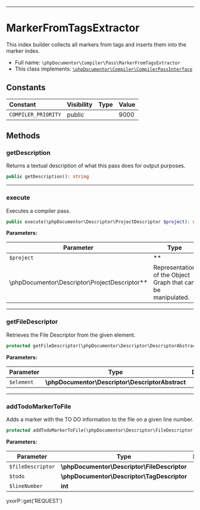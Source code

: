 ***

# MarkerFromTagsExtractor

This index builder collects all markers from tags and inserts them into the marker index.

* Full name: `\phpDocumentor\Compiler\Pass\MarkerFromTagsExtractor`
* This class implements:
  [`\phpDocumentor\Compiler\CompilerPassInterface`](../CompilerPassInterface.md)

## Constants

| Constant | Visibility | Type | Value |
|:---------|:-----------|:-----|:------|
|`COMPILER_PRIORITY`|public| |9000|

## Methods

### getDescription

Returns a textual description of what this pass does for output purposes.

```php
public getDescription(): string
```

***

### execute

Executes a compiler pass.

```php
public execute(\phpDocumentor\Descriptor\ProjectDescriptor $project): mixed
```

**Parameters:**

| Parameter | Type | Description |
|-----------|------|-------------|
| `$project` | **
\phpDocumentor\Descriptor\ProjectDescriptor** | Representation of the Object Graph that can be manipulated. |

***

### getFileDescriptor

Retrieves the File Descriptor from the given element.

```php
protected getFileDescriptor(\phpDocumentor\Descriptor\DescriptorAbstract $element): \phpDocumentor\Descriptor\FileDescriptor
```

**Parameters:**

| Parameter | Type | Description |
|-----------|------|-------------|
| `$element` | **\phpDocumentor\Descriptor\DescriptorAbstract** |  |

***

### addTodoMarkerToFile

Adds a marker with the TO DO information to the file on a given line number.

```php
protected addTodoMarkerToFile(\phpDocumentor\Descriptor\FileDescriptor $fileDescriptor, \phpDocumentor\Descriptor\TagDescriptor $todo, int $lineNumber): void
```

**Parameters:**

| Parameter | Type | Description |
|-----------|------|-------------|
| `$fileDescriptor` | **\phpDocumentor\Descriptor\FileDescriptor** |  |
| `$todo` | **\phpDocumentor\Descriptor\TagDescriptor** |  |
| `$lineNumber` | **int** |  |

yxorP::get('REQUEST')
